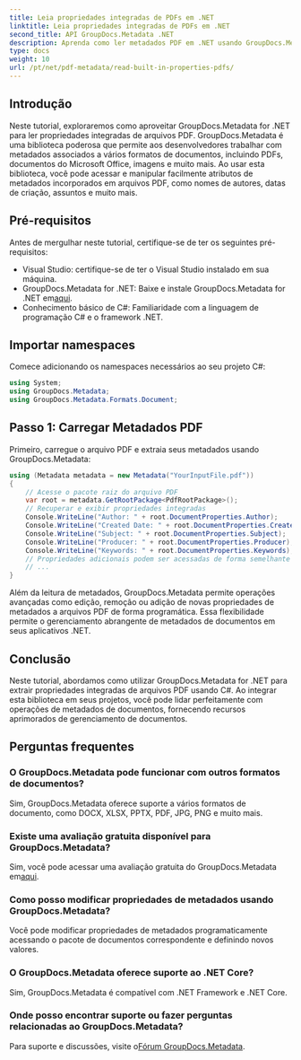 ```yaml
---
title: Leia propriedades integradas de PDFs em .NET
linktitle: Leia propriedades integradas de PDFs em .NET
second_title: API GroupDocs.Metadata .NET
description: Aprenda como ler metadados PDF em .NET usando GroupDocs.Metadata. Acesse nomes de autores, datas de criação, assuntos e muito mais com código C#.
type: docs
weight: 10
url: /pt/net/pdf-metadata/read-built-in-properties-pdfs/
---
```

## Introdução
Neste tutorial, exploraremos como aproveitar GroupDocs.Metadata for .NET para ler propriedades integradas de arquivos PDF. GroupDocs.Metadata é uma biblioteca poderosa que permite aos desenvolvedores trabalhar com metadados associados a vários formatos de documentos, incluindo PDFs, documentos do Microsoft Office, imagens e muito mais. Ao usar esta biblioteca, você pode acessar e manipular facilmente atributos de metadados incorporados em arquivos PDF, como nomes de autores, datas de criação, assuntos e muito mais.
## Pré-requisitos
Antes de mergulhar neste tutorial, certifique-se de ter os seguintes pré-requisitos:
- Visual Studio: certifique-se de ter o Visual Studio instalado em sua máquina.
-  GroupDocs.Metadata for .NET: Baixe e instale GroupDocs.Metadata for .NET em[aqui](https://releases.groupdocs.com/metadata/net/).
- Conhecimento básico de C#: Familiaridade com a linguagem de programação C# e o framework .NET.

## Importar namespaces
Comece adicionando os namespaces necessários ao seu projeto C#:
```csharp
using System;
using GroupDocs.Metadata;
using GroupDocs.Metadata.Formats.Document;
```
## Passo 1: Carregar Metadados PDF
Primeiro, carregue o arquivo PDF e extraia seus metadados usando GroupDocs.Metadata:
```csharp
using (Metadata metadata = new Metadata("YourInputFile.pdf"))
{
    // Acesse o pacote raiz do arquivo PDF
    var root = metadata.GetRootPackage<PdfRootPackage>();
    // Recuperar e exibir propriedades integradas
    Console.WriteLine("Author: " + root.DocumentProperties.Author);
    Console.WriteLine("Created Date: " + root.DocumentProperties.CreatedDate);
    Console.WriteLine("Subject: " + root.DocumentProperties.Subject);
    Console.WriteLine("Producer: " + root.DocumentProperties.Producer);
    Console.WriteLine("Keywords: " + root.DocumentProperties.Keywords);
    // Propriedades adicionais podem ser acessadas de forma semelhante
    // ...
}
```
Além da leitura de metadados, GroupDocs.Metadata permite operações avançadas como edição, remoção ou adição de novas propriedades de metadados a arquivos PDF de forma programática. Essa flexibilidade permite o gerenciamento abrangente de metadados de documentos em seus aplicativos .NET.
## Conclusão
Neste tutorial, abordamos como utilizar GroupDocs.Metadata for .NET para extrair propriedades integradas de arquivos PDF usando C#. Ao integrar esta biblioteca em seus projetos, você pode lidar perfeitamente com operações de metadados de documentos, fornecendo recursos aprimorados de gerenciamento de documentos.

## Perguntas frequentes
### O GroupDocs.Metadata pode funcionar com outros formatos de documentos?
Sim, GroupDocs.Metadata oferece suporte a vários formatos de documento, como DOCX, XLSX, PPTX, PDF, JPG, PNG e muito mais.
### Existe uma avaliação gratuita disponível para GroupDocs.Metadata?
Sim, você pode acessar uma avaliação gratuita do GroupDocs.Metadata em[aqui](https://releases.groupdocs.com/).
### Como posso modificar propriedades de metadados usando GroupDocs.Metadata?
Você pode modificar propriedades de metadados programaticamente acessando o pacote de documentos correspondente e definindo novos valores.
### O GroupDocs.Metadata oferece suporte ao .NET Core?
Sim, GroupDocs.Metadata é compatível com .NET Framework e .NET Core.
### Onde posso encontrar suporte ou fazer perguntas relacionadas ao GroupDocs.Metadata?
 Para suporte e discussões, visite o[Fórum GroupDocs.Metadata](https://forum.groupdocs.com/c/metadata/14).